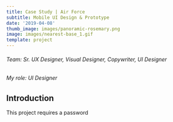 ```yaml
---
title: Case Study | Air Force
subtitle: Mobile UI Design & Prototype
date: '2019-04-08'
thumb_image: images/panoramic-rosemary.png
image: images/nearest-base_1.gif
template: project
---
```

###### Team: Sr. UX Designer, Visual Designer, Copywriter, UI Designer
###### My role: UI Designer

## Introduction
This project requires a password